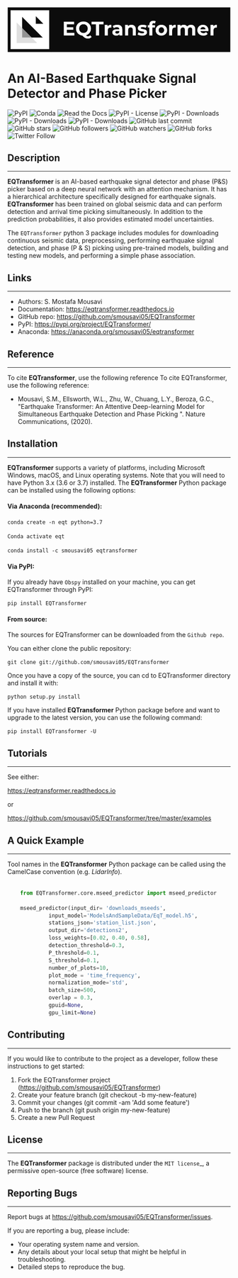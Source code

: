 
![event](docs/source/figures/logo.png)

# An AI-Based Earthquake Signal Detector and Phase Picker


![PyPI](https://img.shields.io/pypi/v/EQTransformer?style=plastic)
![Conda](https://img.shields.io/conda/v/smousavi05/eqtransformer?style=plastic)
![Read the Docs](https://img.shields.io/readthedocs/eqtransformer?style=plastic)
![PyPI - License](https://img.shields.io/pypi/l/EQTransformer?style=plastic)
![PyPI - Downloads](https://img.shields.io/pypi/dd/EQTransformer?style=plastic)
![PyPI - Downloads](https://img.shields.io/pypi/dw/EQTransformer?style=plastic)
![PyPI - Downloads](https://img.shields.io/pypi/dm/EQTransformer?style=plastic)
![GitHub last commit](https://img.shields.io/github/last-commit/smousavi05/EQTransformer?style=plastic)
![GitHub stars](https://img.shields.io/github/stars/smousavi05/EQTransformer?style=social)
![GitHub followers](https://img.shields.io/github/followers/smousavi05?style=social)
![GitHub watchers](https://img.shields.io/github/watchers/smousavi05/EQTransformer?style=social)
![GitHub forks](https://img.shields.io/github/forks/smousavi05/EQTransformer?style=social)
![Twitter Follow](https://img.shields.io/twitter/follow/smousavi05?style=social)


## Description
-----------

**EQTransformer** is an AI-based earthquake signal detector and phase (P&S) picker based on a deep neural network with an attention mechanism. It has a hierarchical architecture specifically designed for earthquake signals. **EQTransformer** has been trained on global seismic data and can perform detection and arrival time picking simultaneously. In addition to the prediction probabilities, it also provides estimated model uncertainties.   
 
The ``EQTransformer`` python 3 package includes modules for downloading continuous seismic data, preprocessing, performing earthquake signal detection, and phase (P & S) picking using pre-trained models, building and testing new models, and performing a simple phase association. 

## Links
--------------

* Authors: S. Mostafa Mousavi
* Documentation: https://eqtransformer.readthedocs.io
* GitHub repo: https://github.com/smousavi05/EQTransformer
* PyPI: https://pypi.org/project/EQTransformer/
* Anaconda: https://anaconda.org/smousavi05/eqtransformer


## Reference
-----------

To cite **EQTransformer**, use the following reference To cite EQTransformer, use the following reference:

* Mousavi, S.M., Ellsworth, W.L., Zhu, W., Chuang, L.Y., Beroza, G.C., "Earthquake Transformer: An Attentive Deep-learning Model for Simultaneous Earthquake Detection and Phase Picking ". Nature Communications, (2020).


## Installation
-----------------

**EQTransformer** supports a variety of platforms, including Microsoft Windows, macOS, and Linux operating systems. Note that you will need to have Python 3.x (3.6 or 3.7) installed. The **EQTransformer** Python package can be installed using the following options:

#### Via Anaconda (recommended):

    conda create -n eqt python=3.7

    Conda activate eqt

    conda install -c smousavi05 eqtransformer 
  

#### Via PyPI:

If you already have `Obspy` installed on your machine, you can get EQTransformer through PyPI:

    pip install EQTransformer


#### From source:

The sources for EQTransformer can be downloaded from the `Github repo`.

You can either clone the public repository:

    git clone git://github.com/smousavi05/EQTransformer

Once you have a copy of the source, you can cd to EQTransformer directory and install it with:

    python setup.py install


If you have installed **EQTransformer** Python package before and want to upgrade to the latest version, you can use the following command:

    pip install EQTransformer -U


## Tutorials
-------------

See either:

https://eqtransformer.readthedocs.io

or 

https://github.com/smousavi05/EQTransformer/tree/master/examples


## A Quick Example
-----------------

Tool names in the **EQTransformer** Python package can be called using the CamelCase convention (e.g. *LidarInfo*).

```python

    from EQTransformer.core.mseed_predictor import mseed_predictor
    
    mseed_predictor(input_dir= 'downloads_mseeds',   
             input_model='ModelsAndSampleData/EqT_model.h5',
             stations_json='station_list.json',
             output_dir='detections2',
             loss_weights=[0.02, 0.40, 0.58],          
             detection_threshold=0.3,                
             P_threshold=0.1,
             S_threshold=0.1, 
             number_of_plots=10,
             plot_mode = 'time_frequency',
             normalization_mode='std',
             batch_size=500,
             overlap = 0.3,
             gpuid=None,
             gpu_limit=None)
```


## Contributing
------------

If you would like to contribute to the project as a developer, follow these instructions to get started:

1. Fork the EQTransformer project (https://github.com/smousavi05/EQTransformer)
2. Create your feature branch (git checkout -b my-new-feature)
3. Commit your changes (git commit -am 'Add some feature')
4. Push to the branch (git push origin my-new-feature)
5. Create a new Pull Request


## License
-------

The **EQTransformer** package is distributed under the `MIT license`_, a permissive open-source (free software) license.


## Reporting Bugs
--------------

Report bugs at https://github.com/smousavi05/EQTransformer/issues.

If you are reporting a bug, please include:

* Your operating system name and version.
* Any details about your local setup that might be helpful in troubleshooting.
* Detailed steps to reproduce the bug.


